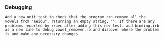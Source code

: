 ### Debugging

    Add a new unit test to check that the program can remove all the vowels from "aeiou", returning an empty string, "". If there are any problems reported by rspec after adding this new test, add binding.irb as a new line to debug vowel_remover.rb and discover where the problem is and make any necessary changes.